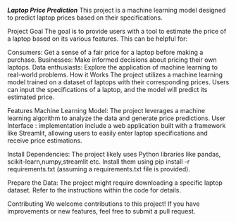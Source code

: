 ***Laptop Price Prediction***
This project is a machine learning model designed to predict laptop prices based on their specifications.

Project Goal
The goal is to provide users with a tool to estimate the price of a laptop based on its various features. This can be helpful for:

Consumers: Get a sense of a fair price for a laptop before making a purchase.
Businesses: Make informed decisions about pricing their own laptops.
Data enthusiasts: Explore the application of machine learning to real-world problems.
How it Works
The project utilizes a machine learning model trained on a dataset of laptops with their corresponding prices. Users can input the specifications of a laptop, and the model will predict its estimated price.

Features
Machine Learning Model: The project leverages a machine learning algorithm  to analyze the data and generate price predictions.
User Interface :  implementation include a web application built with a framework like Streamlit, allowing users to easily enter laptop specifications and receive price estimations.

Install Dependencies:
The project likely uses Python libraries like pandas, scikit-learn,numpy,streamlit etc.  Install them using pip install -r requirements.txt (assuming a requirements.txt file is provided).

Prepare the Data:
The project might require downloading a specific laptop dataset. Refer to the instructions within the code for details.

Contributing
We welcome contributions to this project! If you have improvements or new features, feel free to submit a pull request.
